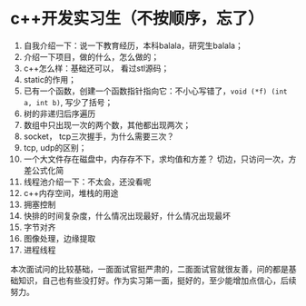 
# c++开发实习生（不按顺序，忘了）

1. 自我介绍一下：说一下教育经历，本科balala，研究生balala；
2. 介绍一下项目，做的什么，怎么做的；
3. c++怎么样：基础还可以， 看过stl源码；
4. static的作用；
5. 已有一个函数，创建一个函数指针指向它：不小心写错了，`void (*f) (int a, int b)`, 写少了括号；
6. 树的非递归后序遍历
7. 数组中只出现一次的两个数，其他都出现两次；
8. socket， tcp三次握手，为什么需要三次？
9. tcp, udp的区别；
10. 一个大文件存在磁盘中，内存存不下，求均值和方差？ 切边，只访问一次，方差公式化简
11. 线程池介绍一下：不太会，还没看呢
12. c++内存空间，堆栈的用途
13. 拥塞控制
14. 快排的时间复杂度，什么情况出现最好，什么情况出现最坏
15. 字节对齐
16. 图像处理，边缘提取
17. 进程线程

本次面试问的比较基础，一面面试官挺严肃的，二面面试官就很友善，问的都是基础知识，自己也有些没打好。作为实习第一面，挺好的，至少能增加点信心，后续努力。
